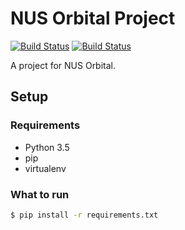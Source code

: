 # NUS Orbital Project

[![Build Status](https://travis-ci.com/Skaty/orbital.svg?token=qVVpPxs9GTkyDJi9cTmr&branch=master)](https://travis-ci.com/Skaty/orbital)
[![Build Status](https://travis-ci.com/Skaty/orbital.svg?token=qVVpPxs9GTkyDJi9cTmr&branch=develop)](https://travis-ci.com/Skaty/orbital)

A project for NUS Orbital.

## Setup

### Requirements
* Python 3.5
* pip
* virtualenv

### What to run
```bash
$ pip install -r requirements.txt
```
